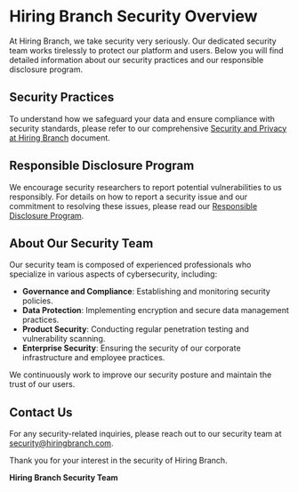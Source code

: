 # Hiring Branch Security Overview

At Hiring Branch, we take security very seriously. Our dedicated security team works tirelessly to protect our platform and users. Below you will find detailed information about our security practices and our responsible disclosure program.

## Security Practices

To understand how we safeguard your data and ensure compliance with security standards, please refer to our comprehensive [Security and Privacy at Hiring Branch](./security-program.md) document.

## Responsible Disclosure Program

We encourage security researchers to report potential vulnerabilities to us responsibly. For details on how to report a security issue and our commitment to resolving these issues, please read our [Responsible Disclosure Program](./responsible-disclosure.md).

## About Our Security Team

Our security team is composed of experienced professionals who specialize in various aspects of cybersecurity, including:
- **Governance and Compliance**: Establishing and monitoring security policies.
- **Data Protection**: Implementing encryption and secure data management practices.
- **Product Security**: Conducting regular penetration testing and vulnerability scanning.
- **Enterprise Security**: Ensuring the security of our corporate infrastructure and employee practices.

We continuously work to improve our security posture and maintain the trust of our users.

## Contact Us

For any security-related inquiries, please reach out to our security team at [security@hiringbranch.com](mailto:security@hiringbranch.com).

Thank you for your interest in the security of Hiring Branch.

**Hiring Branch Security Team**